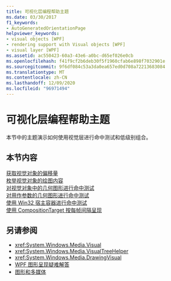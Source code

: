 ```yaml
---
title: 可视化层编程帮助主题
ms.date: 03/30/2017
f1_keywords:
- AutoGeneratedOrientationPage
helpviewer_keywords:
- visual objects [WPF]
- rendering support with Visual objects [WPF]
- visual layer [WPF]
ms.assetid: ac550423-60a3-43e6-a0bc-d65ef026e0cb
ms.openlocfilehash: f41f9cf2b6deb30f5f1960cfab6e898f7032901e
ms.sourcegitcommit: 9f6df084c53a3da0ea657ed0d708a72213683084
ms.translationtype: MT
ms.contentlocale: zh-CN
ms.lasthandoff: 12/09/2020
ms.locfileid: "96971494"
---
```

# <a name="visual-layer-programming-how-to-topics"></a>可视化层编程帮助主题
本节中的主题演示如何使用视觉层进行命中测试和低级别组合。  
  
## <a name="in-this-section"></a>本节内容  
 [获取视觉对象的偏移量](how-to-get-the-offset-of-a-visual.md)  
 [枚举视觉对象的绘图内容](how-to-enumerate-drawing-content-of-a-visual.md)  
 [对视觉对象中的几何图形进行命中测试](how-to-hit-test-geometry-in-a-visual.md)  
 [对用作参数的几何图形进行命中测试](how-to-hit-test-using-geometry-as-a-parameter.md)  
 [使用 Win32 宿主容器进行命中测试](how-to-hit-test-using-a-win32-host-container.md)  
 [使用 CompositionTarget 按每帧间隔呈现](how-to-render-on-a-per-frame-interval-using-compositiontarget.md)  
  
## <a name="see-also"></a>另请参阅

- <xref:System.Windows.Media.Visual>
- <xref:System.Windows.Media.VisualTreeHelper>
- <xref:System.Windows.Media.DrawingVisual>
- [WPF 图形呈现疑难解答](wpf-graphics-rendering-overview.md)
- [图形和多媒体](index.md)
